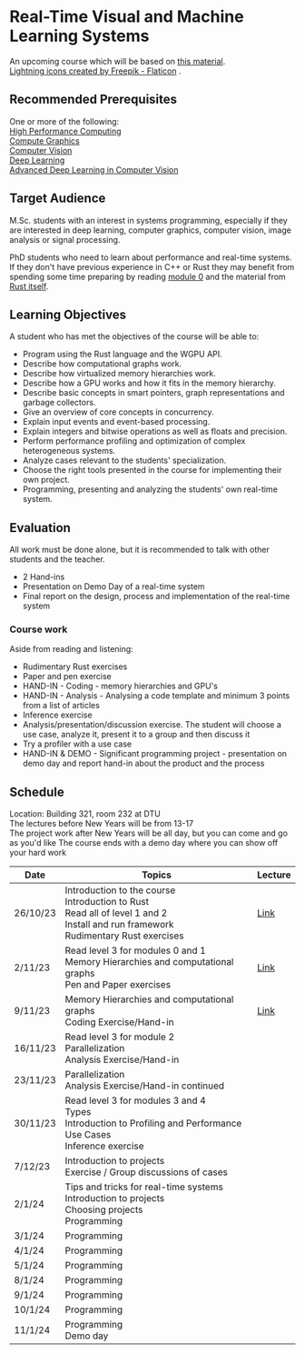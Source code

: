# Real-Time Visual and Machine Learning Systems

An upcoming course which will be based on [this material](https://absorensen.github.io/the-guide/).  
<a href="https://www.flaticon.com/free-icons/lightning" title="lightning icons">Lightning icons created by Freepik - Flaticon</a>
.

## Recommended Prerequisites
One or more of the following:  
[High Performance Computing](https://kurser.dtu.dk/course/2023-2024/02614)  
[Compute Graphics](https://kurser.dtu.dk/course/02561)  
[Computer Vision](https://kurser.dtu.dk/course/2023-2024/02504)  
[Deep Learning](https://kurser.dtu.dk/course/02456)  
[Advanced Deep Learning in Computer Vision](https://kurser.dtu.dk/course/2023-2024/02501)  

## Target Audience

M.Sc. students with an interest in systems programming, especially if they are
interested in deep learning, computer graphics, computer vision, image analysis or signal processing.

PhD students who need to learn about performance and real-time systems. If they don't have previous
experience in C++ or Rust they may benefit from spending some time preparing by reading
[module 0](https://absorensen.github.io/the-guide/m0_introduction/) and the material
from [Rust itself](https://www.rust-lang.org/learn).

## Learning Objectives

A student who has met the objectives of the course will be able to:

* Program using the Rust language and the WGPU API.
* Describe how computational graphs work.
* Describe how virtualized memory hierarchies work.
* Describe how a GPU works and how it fits in the memory hierarchy.
* Describe basic concepts in smart pointers, graph representations and garbage collectors.
* Give an overview of core concepts in concurrency.
* Explain input events and event-based processing.
* Explain integers and bitwise operations as well as floats and precision.
* Perform performance profiling and optimization of complex heterogeneous systems.
* Analyze cases relevant to the students' specialization.
* Choose the right tools presented in the course for implementing their own project.
* Programming, presenting and analyzing the students' own real-time system.

## Evaluation
All work must be done alone, but it is recommended to talk with other students and the teacher.

* 2 Hand-ins
* Presentation on Demo Day of a real-time system
* Final report on the design, process and implementation of the real-time system

### Course work
Aside from reading and listening:  

* Rudimentary Rust exercises
* Paper and pen exercise
* HAND-IN - Coding - memory hierarchies and GPU's
* HAND-IN - Analysis - Analysing a code template and minimum 3 points from a list of articles
* Inference exercise
* Analysis/presentation/discussion exercise. The student will choose a use case,
analyze it, present it to a group and then discuss it  
* Try a profiler with a use case
* HAND-IN & DEMO - Significant programming project - presentation on demo day
and report hand-in about the product and the process

## Schedule
Location: Building 321, room 232 at DTU  
The lectures before New Years will be from 13-17  
The project work after New Years will be all day, but you can come and go as you'd like
The course ends with a demo day where you can show off your hard work  

Date      | Topics    |Lecture    
----------|-----------|-----------
26/10/23  | Introduction to the course <br> Introduction to Rust <br> Read all of level 1 and 2 <br> Install and run framework <br> Rudimentary Rust exercises | [Link](https://github.com/absorensen/real-time-visual-and-machine-learning-systems/blob/main/lectures/autumn23/231026lecture.pdf)
2/11/23 | Read level 3 for modules 0 and 1 <br> Memory Hierarchies and computational graphs <br> Pen and Paper exercises | [Link](https://github.com/absorensen/real-time-visual-and-machine-learning-systems/blob/main/lectures/autumn23/231102lecture.pdf)
9/11/23 | Memory Hierarchies and computational graphs <br> Coding Exercise/Hand-in | [Link](https://github.com/absorensen/real-time-visual-and-machine-learning-systems/blob/main/lectures/autumn23/231109lecture.pdf)
16/11/23 | Read level 3 for module 2 <br> Parallelization <br> Analysis Exercise/Hand-in |
23/11/23 | Parallelization <br> Analysis Exercise/Hand-in continued |
30/11/23 | Read level 3 for modules 3 and 4 <br> Types <br> Introduction to Profiling and Performance Use Cases <br> Inference exercise |
7/12/23 | Introduction to projects <br> Exercise / Group discussions of cases |
2/1/24 | Tips and tricks for real-time systems <br> Introduction to projects <br> Choosing projects <br> Programming |
3/1/24 | Programming |
4/1/24 | Programming |
5/1/24 | Programming |
8/1/24 | Programming |
9/1/24 | Programming |
10/1/24 | Programming |
11/1/24 | Programming <br> Demo day |
